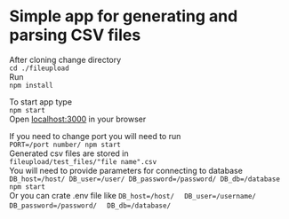 # Simple app for generating and parsing CSV files

After cloning change directory  
``` cd ./fileupload  ```  
Run  
```npm install```  

To start app type  
```npm start```  
Open [localhost:3000](http://localhost:3000) in your browser  
  
If you need to change port you will need to run   
```PORT=/port number/ npm start```  
Generated csv files are stored in  
```fileupload/test_files/"file name".csv```  
You will need to provide parameters for connecting to database  
```DB_host=/host/ DB_user=/user/ DB_password=/password/ DB_db=/database npm start```  
Or you can crate .env file like 
```DB_host=/host/  ```
```DB_user=/username/  ```
```DB_password=/password/  ```
```DB_db=/database/```